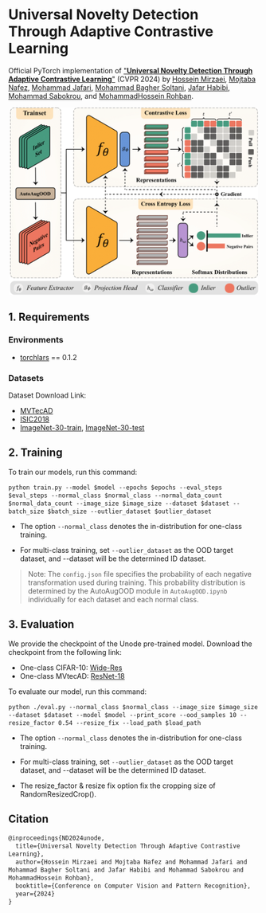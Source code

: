 # Universal Novelty Detection Through Adaptive Contrastive Learning

Official PyTorch implementation of
["**Universal Novelty Detection Through Adaptive Contrastive Learning**"]() (CVPR 2024) by
[Hossein Mirzaei](),
[Mojtaba Nafez](),
[Mohammad Jafari](),
[Mohammad Bagher Soltani](),
[Jafar Habibi](),
[Mohammad Sabokrou](),
and [MohammadHossein Rohban]().

<p align="center">
    <img src=figures/method.png width="500"> 
</p>

## 1. Requirements
### Environments
- [torchlars](https://github.com/kakaobrain/torchlars) == 0.1.2 

### Datasets 

Dataset Download Link:

* [MVTecAD](https://www.mvtec.com/company/research/datasets/mvtec-ad)
* [ISIC2018](https://www.kaggle.com/datasets/maxjen/isic-task3-dataset)
* [ImageNet-30-train](https://drive.google.com/file/d/1B5c39Fc3haOPzlehzmpTLz6xLtGyKEy4/view),
[ImageNet-30-test](https://drive.google.com/file/d/13xzVuQMEhSnBRZr-YaaO08coLU2dxAUq/view)

## 2. Training

To train our models, run this command:

```train
python train.py --model $model --epochs $epochs --eval_steps $eval_steps --normal_class $normal_class --normal_data_count $normal_data_count --image_size $image_size --dataset $dataset --batch_size $batch_size --outlier_dataset $outlier_dataset
```

* The option `--normal_class` denotes the in-distribution for one-class training.

* For multi-class training, set `--outlier_dataset` as the OOD target dataset, and --dataset will be the determined ID dataset.

> Note: The `config.json` file specifies the probability of each negative transformation used during training. This probability distribution is determined by the AutoAugOOD module in  `AutoAugOOD.ipynb` individually for each dataset and each normal class.

## 3. Evaluation

We provide the checkpoint of the Unode pre-trained model. Download the checkpoint from the following link:
- One-class CIFAR-10: [Wide-Res](https://drive.google.com/drive/folders/1-vmaK398GWxdyNJbXObeVyHYWzszT7GY?usp=sharing)
- One-class MVtecAD: [ResNet-18](https://drive.google.com/drive/folders/1--lOGcKV0LGbI_qV9DIt-ifUr-KYZOe6?usp=sharing)

To evaluate our model, run this command:

```eval
python ./eval.py --normal_class $normal_class --image_size $image_size --dataset $dataset --model $model --print_score --ood_samples 10 --resize_factor 0.54 --resize_fix --load_path $load_path 
```


* The option `--normal_class` denotes the in-distribution for one-class training.

* For multi-class training, set `--outlier_dataset` as the OOD target dataset, and --dataset will be the determined ID dataset.

* The resize_factor & resize fix option fix the cropping size of RandomResizedCrop().

## Citation
```
@inproceedings{ND2024unode,
  title={Universal Novelty Detection Through Adaptive Contrastive Learning},
  author={Hossein Mirzaei and Mojtaba Nafez and Mohammad Jafari and Mohammad Bagher Soltani and Jafar Habibi and Mohammad Sabokrou and MohammadHossein Rohban},
  booktitle={Conference on Computer Vision and Pattern Recognition},
  year={2024}
}
```
